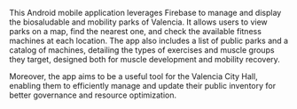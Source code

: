 This Android mobile application leverages Firebase to manage and display the biosaludable and mobility parks of Valencia.
It allows users to view parks on a map, find the nearest one, and check the available fitness machines at each location. 
The app also includes a list of public parks and a catalog of machines, detailing the types of exercises and muscle groups they target, designed both for muscle development and mobility recovery.

Moreover, the app aims to be a useful tool for the Valencia City Hall, enabling them to efficiently manage and update their public inventory for better governance and resource optimization.
